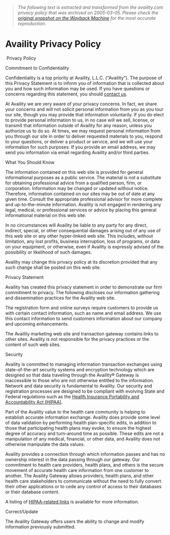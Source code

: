 > *The following text is extracted and transformed from the availity.com privacy policy that was archived on 2005-03-05. Please check the [original snapshot on the Wayback Machine](https://web.archive.org/web/20050305023326id_/http%3A//availity.com/privacy.htm) for the most accurate reproduction.*

# Availity Privacy Policy

  
 Privacy Policy  
  
  
Commitment to Confidentiality 

Confidentiality is a top priority at Availity, L.L.C. ("Availity"). The purpose of this Privacy Statement is to inform you of information that is collected about you and how such information may be used. If you have questions or concerns regarding this statement, you should [contact us](https://web.archive.org/web/20050305023326id_/http%3A//availity.com/contact_home.htm "Contact Us").

At Availity we are very aware of your privacy concerns. In fact, we share your concerns and will not solicit personal information from you as you tour our site, though you may provide that information voluntarily. If you do elect to provide personal information to us, in no case will we sell, license, or transmit that information outside of Availity for any reason, unless you authorize us to do so. At times, we may request personal information from you through our site in order to deliver requested materials to you, respond to your questions, or deliver a product or service, and we will use your information for such purposes. If you provide an email address, we may send you information via email regarding Availity and/or third parties.

What You Should Know

The information contained on this web site is provided for general informational purposes as a public service. The material is not a substitute for obtaining professional advice from a qualified person, firm, or corporation. Information may be changed or updated without notice. Therefore, information contained on our sites may be out of date at any given time. Consult the appropriate professional advisor for more complete and up-to-the-minute information. Availity is not engaged in rendering any legal, medical, or professional services or advice by placing this general informational material on this web site.

In no circumstances will Availity be liable to any party for any direct, indirect, special, or other consequential damages arising out of any use of this web site or any other hyper-linked web site. This includes, without limitation, any lost profits, business interruption, loss of programs, or data on your equipment, or otherwise, even if Availity is expressly advised of the possibility or likelihood of such damages.

Availity may change this privacy policy at its discretion provided that any such change shall be posted on this web site.

Privacy Statement

Availity has created this privacy statement in order to demonstrate our firm commitment to privacy. The following discloses our information gathering and dissemination practices for the Availity web site.

The registration form and online surveys require customers to provide us with certain contact information, such as name and email address. We use this contact information to send customers information about our company and upcoming enhancements.

The Availity marketing web site and transaction gateway contains links to other sites. Availity is not responsible for the privacy practices or the content of such web sites.

Security 

Availity is committed to managing information transaction exchanges using state-of-the-art security systems and encryption technology which are designed so that data traveling through the Availity® Gateway is inaccessible to those who are not otherwise entitled to the information. Network and data security is fundamental to Availity. Our security and registration processes are designed to be compliant with evolving State and Federal regulations such as the [Health Insurance Portability and Accountability Act (HIPAA)](https://web.archive.org/web/20050305023326id_/http%3A//availity.com/hipaa_home.htm "HIPAA Information").

Part of the Availity value to the health care community is helping to establish accurate information exchange. Availity does provide some level of data validation by performing health plan-specific edits, in addition to those that participating health plans may evoke, to ensure the highest degree of accuracy and turn-around time as possible. These edits are not a manipulation of any medical, financial, or other data, and Availity does not otherwise manipulate the data values.

Availity provides a connection through which information passes and has no ownership interest in the data passing through our gateway. Our commitment to health care providers, health plans, and others is the secure movement of accurate health care information from one customer to another. The Availity Gateway allows providers, health plans, and other health care stakeholders to communicate without the need to fully convert their other applications or to cede any control of access to their databases or their database content.

A listing of [HIPAA-related links](https://web.archive.org/web/20050305023326id_/http%3A//availity.com/reference_hipaa.htm "HIPAA Reference Page") is available for more information.

  
Correct/Update 

The Availity Gateway offers users the ability to change and modify information previously submitted.
